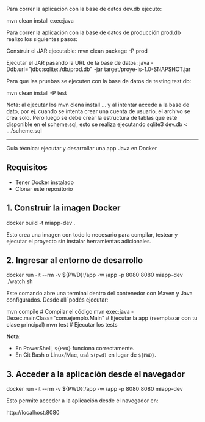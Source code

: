 Para correr la aplicación con la base de datos dev.db ejecuto:

mvn clean install exec:java

Para correr la aplicación con la base de datos de producción prod.db realizo los siguientes pasos:

Construir el JAR ejecutable: mvn clean package -P prod

Ejecutar el JAR pasando la URL de la base de datos: java -Ddb.url="jdbc:sqlite:./db/prod.db" -jar target/proye-is-1.0-SNAPSHOT.jar

Para que las pruebas se ejecuten con la base de datos de testing test.db:

mvn clean install -P test


Nota: al ejecutar los mvn clena install ... y al intentar accede a la base de dato, por ej. cuando se intenta crear una cuenta de usuario, el archivo se crea solo. Pero luego se debe crear la estructura de tablas que esté disponible en el scheme.sql, esto se realiza ejecutando 
sqlite3 dev.db < .../scheme.sql
__________

Guía técnica: ejecutar y desarrollar una app Java en Docker

## Requisitos

* Tener Docker instalado
* Clonar este repositorio

## 1. Construir la imagen Docker


docker build -t miapp-dev .

Esto crea una imagen con todo lo necesario para compilar, testear y ejecutar el proyecto sin instalar herramientas adicionales.

## 2. Ingresar al entorno de desarrollo


docker run -it --rm -v ${PWD}:/app -w /app -p 8080:8080 miapp-dev ./watch.sh

Este comando abre una terminal dentro del contenedor con Maven y Java configurados. Desde allí podés ejecutar:

mvn compile                         # Compilar el código
mvn exec:java -Dexec.mainClass="com.ejemplo.Main"   # Ejecutar la app (reemplazar con tu clase principal)
mvn test                            # Ejecutar los tests

**Nota:**

* En PowerShell, `${PWD}` funciona correctamente.
* En Git Bash o Linux/Mac, usá `$(pwd)` en lugar de `${PWD}`.

## 3. Acceder a la aplicación desde el navegador


docker run -it --rm -v ${PWD}:/app -w /app -p 8080:8080 miapp-dev

Esto permite acceder a la aplicación desde el navegador en:

http://localhost:8080

